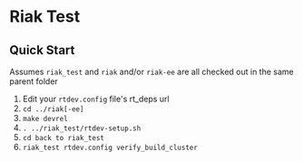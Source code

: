 # Riak Test

## Quick Start

Assumes `riak_test` and `riak` and/or `riak-ee` are all checked out in the same parent folder

1. Edit your `rtdev.config` file's rt_deps url
1. `cd ../riak[-ee]`
1. `make devrel`
1. `. ../riak_test/rtdev-setup.sh`
1. `cd back to riak_test`
1. `riak_test rtdev.config verify_build_cluster`


